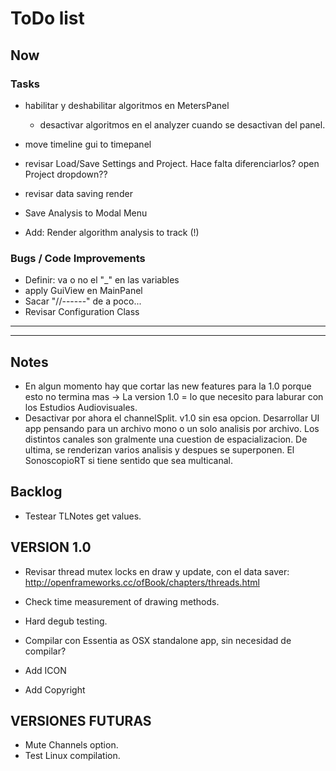 # ToDo list

## Now
### Tasks

- habilitar y deshabilitar algoritmos en MetersPanel
    - desactivar algoritmos en el analyzer cuando se desactivan del panel.
    
- move timeline gui to timepanel
- revisar Load/Save Settings and Project. Hace falta diferenciarlos? open Project dropdown??
- revisar data saving render
- Save Analysis to Modal Menu
- Add: Render algorithm analysis to track (!)


### Bugs / Code Improvements
- Definir: va o no el "_" en las variables
- apply GuiView en MainPanel
- Sacar "//------" de a poco...
- Revisar Configuration Class


**********************************************************************************************
**********************************************************************************************
## Notes
- En algun momento hay que cortar las new features para la 1.0 porque esto no termina mas -> La version 1.0 = lo que necesito para laburar con los Estudios Audiovisuales. 
- Desactivar por ahora el channelSplit. v1.0 sin esa opcion. Desarrollar UI app pensando para un archivo mono o un solo analisis por archivo. Los distintos canales son gralmente una cuestion de espacializacion. De ultima, se renderizan varios analisis y despues se superponen. El SonoscopioRT si tiene sentido que sea multicanal.

## Backlog

- Testear TLNotes get values.


## VERSION 1.0
- Revisar thread mutex locks en draw y update, con el data saver: http://openframeworks.cc/ofBook/chapters/threads.html
- Check time measurement of drawing methods.
- Hard degub testing.

- Compilar con Essentia as OSX standalone app, sin necesidad de compilar?
- Add ICON
- Add Copyright


## VERSIONES FUTURAS
- Mute Channels option.
- Test Linux compilation.

    




